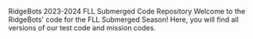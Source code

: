 RidgeBots 2023-2024 FLL Submerged Code Repository
Welcome to the RidgeBots' code for the FLL Submerged Season! Here, you will find all versions of our test code and mission codes.

